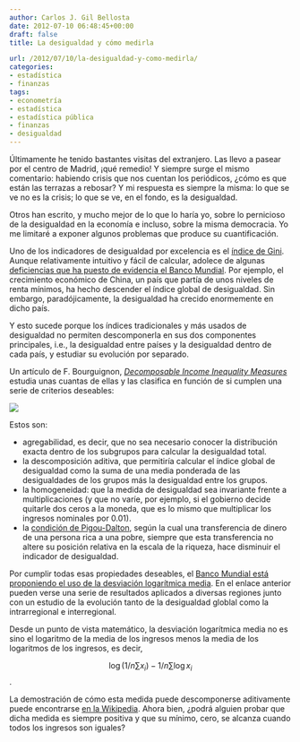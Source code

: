 ```yaml
---
author: Carlos J. Gil Bellosta
date: 2012-07-10 06:48:45+00:00
draft: false
title: La desigualdad y cómo medirla

url: /2012/07/10/la-desigualdad-y-como-medirla/
categories:
- estadística
- finanzas
tags:
- econometría
- estadística
- estadística pública
- finanzas
- desigualdad
---
```


Últimamente he tenido bastantes visitas del extranjero. Las llevo a pasear por el centro de Madrid, ¡qué remedio! Y siempre surge el mismo comentario: habiendo crisis que nos cuentan los periódicos, ¿cómo es que están las terrazas a rebosar? Y mi respuesta es siempre la misma: lo que se ve no es la crisis; lo que se ve, en el fondo, es la desigualdad.

Otros han escrito, y mucho mejor de lo que lo haría yo, sobre lo pernicioso de la desigualdad en la economía e incluso, sobre la misma democracia. Yo me limitaré a exponer algunos problemas que produce su cuantificación.

Uno de los indicadores de desigualdad por excelencia es el [índice de Gini](http://en.wikipedia.org/wiki/Gini_coefficient). Aunque relativamente intuitivo y fácil de calcular, adolece de algunas [deficiencias que ha puesto de evidencia el Banco Mundial](http://blogs.worldbank.org/developmenttalk/monitoring-inequality?cid=EXT_TWBN_D_EXT). Por ejemplo, el crecimiento económico de China, un país que partía de unos niveles de renta mínimos, ha hecho descender el índice global de desigualdad. Sin embargo, paradójicamente, la desigualdad ha crecido enormemente en dicho país.

Y esto sucede porque los índices tradicionales y más usados de desigualdad no permiten descomponerla en sus dos componentes principales, i.e., la desigualdad entre países y la desigualdad dentro de cada país, y estudiar su evolución por separado.

Un artículo de F. Bourguignon, [_Decomposable Income Inequality Measures_](http://www.jstor.org/discover/10.2307/1914138?uid=3737952&uid=2&uid=4&sid=21100907325061) estudia unas cuantas de ellas y las clasifica en función de si cumplen una serie de criterios deseables:

[![](/wp-uploads/2012/07/decomposable_inequality_measures.png#center)
](/wp-uploads/2012/07/decomposable_inequality_measures.png#center)

Estos son:

* agregabilidad, es decir, que no sea necesario conocer la distribución exacta dentro de los subgrupos para calcular la desigualdad total.
* la descomposición aditiva, que permitiría calcular el índice global de desigualdad como la suma de una media ponderada de las desigualdades de los grupos más la desigualdad entre los grupos.
* la homogeneidad: que la medida de desigualdad sea invariante frente a multiplicaciones (y que no varíe, por ejemplo, si el gobierno decide quitarle dos ceros a la moneda, que es lo mismo que multiplicar los ingresos nominales por 0.01).
* la [condición de Pigou-Dalton](http://en.wikipedia.org/wiki/Hugh_Dalton), según la cual una transferencia de dinero de una persona rica a una pobre, siempre que esta transferencia no altere su posición relativa en la escala de la riqueza, hace disminuir el indicador de desigualdad.

Por cumplir todas esas propiedades deseables, el [Banco Mundial está proponiendo el uso de la desviación logarítmica media](http://blogs.worldbank.org/developmenttalk/monitoring-inequality?cid=EXT_TWBN_D_EXT). En el enlace anterior pueden verse una serie de resultados aplicados a diversas regiones junto con un estudio de la evolución tanto de la desigualdad globlal como la intrarregional e interregional.

Desde un punto de vista matemático, la desviación logarítmica media no es sino el logaritmo de la media de los ingresos menos la media de los logaritmos de los ingresos, es decir,

$$ \log(1/n\sum x_i) - 1/n \sum \log x_i$$.

La demostración de cómo esta medida puede descomponerse aditivamente puede encontrarse [en la Wikipedia](http://en.wikipedia.org/wiki/Theil_index). Ahora bien, ¿podrá alguien probar que dicha medida es siempre positiva y que su mínimo, cero, se alcanza cuando todos los ingresos son iguales?
